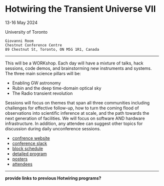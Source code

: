 # Hotwiring the Transient Universe VII

13-16 May 2024

University of Toronto

```
Giovanni Room
Chestnut Conference Centre
89 Chestnut St, Toronto, ON M5G 1R1, Canada
```

---

This will be a WORKshop. Each day will have a mixture of talks, hack sessions, code demos, and brainstorming new instruments and systems. The three main science pillars will be:

  * Enabling GW astronomy
  * Rubin and the deep time-domain optical sky
  * The Radio transient revolution

Sessions will focus on themes that span all three communities including challenges for effective follow-up, how to turn the coming flood of observations into scientific inference at scale, and the path towards the next generation of facilities. We will focus on software AND hardware infrastructure. In addition, any attendee can suggest other topics for discussion during daily unconference sessions.


  * [confrence website](https://www.dunlap.utoronto.ca/hotwired7/)
  * [conference slack](https://join.slack.com/t/hotwired7/shared_invite/zt-2hdrgre10-JHnQdCNofoRti_j1xJQBWA)
  * [block schedule](https://drive.google.com/file/d/1G5UBxk5l6uJ19wzoF1LyHQFI6e3Q95l3/view)
  * [detailed program](https://drive.google.com/file/d/15KPsaqmYQ-WojKXrZy_rGjbQTxHip-pF/view)
  * [posters](https://drive.google.com/file/d/14BswbXLdm_2rlOYaQ5W6FfU42G3rlwai/view)
  * [attendees](https://drive.google.com/file/d/1vQ5eplX1sPE7mahRbmVN6Eny-uZJpwCV/view)

---

**provide links to previous Hotwiring programs?**
